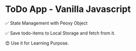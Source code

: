 # ToDo App - Vanilla Javascript

✅ State Management with Peoxy Object

✅ Save todo-items to Local Storage and fetch from it.

😍 Use it for Learning Purpose.

